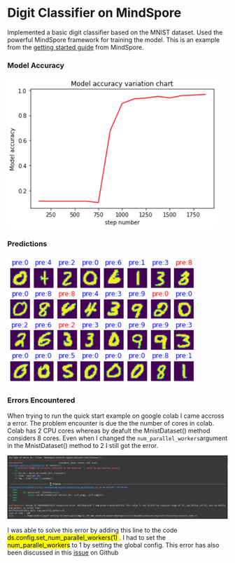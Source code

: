 # Digit Classifier on MindSpore

Implemented a basic digit classifier based on the MNIST dataset. Used the powerful MindSpore framework for training the model. This is an example from the [getting started guide](https://www.mindspore.cn/tutorial/training/en/master/quick_start/quick_start.html) from MindSpore.

### Model Accuracy 

![image](https://github.com/OSSome01/MindSpore_digitClassifier/blob/master/images/model_accuracy.PNG)

### Predictions

![image](https://github.com/OSSome01/MindSpore_digitClassifier/blob/master/images/predictions.PNG)

### Errors Encountered

When trying to run the quick start example on google colab I came accross a error. The problem encounter is due the the number of cores in colab. Colab has 2 CPU cores whereas by deafult the MnistDataset() method considers 8 cores. Even when I changed the `num_parallel_workers`argument in the MnistDataset() method to 2 I still got the error.

![image](https://github.com/OSSome01/MindSpore_digitClassifier/blob/master/images/error.PNG)

I was able to solve this error by  adding this line to the code <mark> ds.config.set_num_parallel_workers(1) </mark>. I had to set the <mark>num_parallel_workers</mark> to 1 by setting the global config. This error has also been discussed in this [issue](https://github.com/mindspore-ai/mindspore/issues/134) on Github